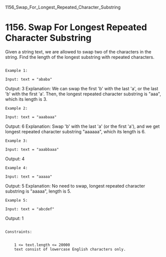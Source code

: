 1156_Swap_For_Longest_Repeated_Character_Substring
# 1156. Swap For Longest Repeated Character Substring

Given a string text, we are allowed to swap two of the characters in the string.
        Find the length of the longest substring with repeated characters.

     
    Example 1:

    Input: text = "ababa"
Output: 3
Explanation: We can swap the first 'b' with the last 'a', or the last 'b' with the first 'a'. Then, the longest repeated character substring is "aaa", which its length is 3.

    Example 2:

    Input: text = "aaabaaa"
Output: 6
Explanation: Swap 'b' with the last 'a' (or the first 'a'), and we get longest repeated character substring "aaaaaa", which its length is 6.

    Example 3:

    Input: text = "aaabbaaa"
Output: 4

    Example 4:

    Input: text = "aaaaa"
Output: 5
Explanation: No need to swap, longest repeated character substring is "aaaaa", length is 5.

    Example 5:

    Input: text = "abcdef"
Output: 1

     
    Constraints:

    
        1 <= text.length <= 20000
        text consist of lowercase English characters only.